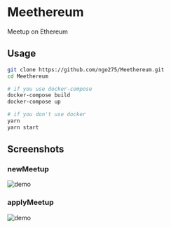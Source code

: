 # Meethereum
Meetup on Ethereum

## Usage

```bash
git clone https://github.com/ngo275/Meethereum.git
cd Meethereum

# if you use docker-compose
docker-compose build
docker-compose up

# if you don't use docker
yarn
yarn start
```

## Screenshots

### newMeetup

![demo](https://raw.github.com/wiki/ngo275/Meethereum/images/newMeetup.gif)

### applyMeetup

![demo](https://raw.github.com/wiki/ngo275/Meethereum/images/applyMeetup.gif)
